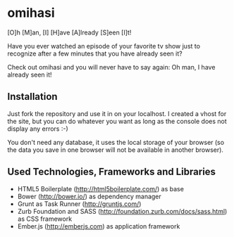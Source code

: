 omihasi
=======

[O]h [M]an, [I] [H]ave [A]lready [S]een [I]t!

Have you ever watched an episode of your favorite tv show just to recognize 
after a few minutes that you have already seen it? 

Check out omihasi and you will never have to say again: Oh man, 
I have already seen it!


## Installation

Just fork the repository and use it in on your localhost. I created a vhost 
for the site, but you can do whatever you want as long as the console does 
not display any errors :-) 

You don't need any database, it uses the local storage of your browser (so 
the data you save in one browser will not be available in another browser).


## Used Technologies, Frameworks and Libraries

- HTML5 Boilerplate (http://html5boilerplate.com/) as base 
- Bower (http://bower.io/) as dependency manager
- Grunt as Task Runner (http://gruntjs.com/)
- Zurb Foundation and SASS (http://foundation.zurb.com/docs/sass.html) as CSS
 framework
- Ember.js (http://emberjs.com) as application framework
